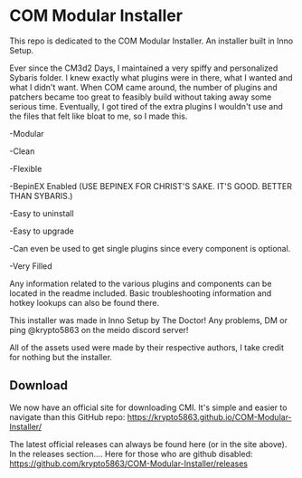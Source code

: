 # COM Modular Installer
This repo is dedicated to the COM Modular Installer. An installer built in Inno Setup.

Ever since the CM3d2 Days, I maintained a very spiffy and personalized Sybaris folder. I knew exactly what plugins were in there, what I wanted and what I didn't want. When COM came around, the number of plugins and patchers became too great to feasibly build without taking away some serious time. Eventually, I got tired of the extra plugins I wouldn't use and the files that felt like bloat to me, so I made this.

-Modular

-Clean

-Flexible

-BepinEX Enabled (USE BEPINEX FOR CHRIST'S SAKE. IT'S GOOD. BETTER THAN SYBARIS.)

-Easy to uninstall

-Easy to upgrade

-Can even be used to get single plugins since every component is optional.

-Very Filled

Any information related to the various plugins and components can be located in the readme included. Basic troubleshooting information and hotkey lookups can also be found there.

This installer was made in Inno Setup by The Doctor! Any problems, DM or ping @krypto5863 on the meido discord server!

All of the assets used were made by their respective authors, I take credit for nothing but the installer.

## Download ##
We now have an official site for downloading CMI. It's simple and easier to navigate than this GitHub repo: https://krypto5863.github.io/COM-Modular-Installer/

The latest official releases can always be found here (or in the site above). In the releases section.... Here for those who are github disabled: https://github.com/krypto5863/COM-Modular-Installer/releases
